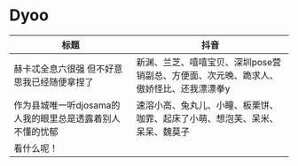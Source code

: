 # Dyoo
标题|抖音
-|-
赫卡忒全息六很强 但不好意思我已经随便拿捏了|新渊、兰芝、嘻嘻宝贝、深圳pose营销副总、方便面、次元晚、跪求人、傲娇怪比、还我漂漂拳y
作为县城唯一听djosama的人我的眼里总是透露着别人不懂的忧郁|速溶小高、兔丸儿、小瞳、板栗饼、咖霏、起床了小萌、想泡芙、呆米、呆呆、魏莫子
看什么呢！|
